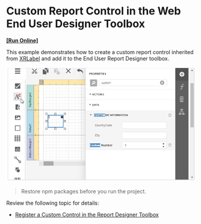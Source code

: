 # Custom Report Control in the Web End User Designer Toolbox
<!-- run online -->
**[[Run Online]](https://codecentral.devexpress.com/t209289/)**
<!-- run online end -->

This example demonstrates how to create a custom report control inherited from [XRLabel](https://docs.devexpress.com/XtraReports/DevExpress.XtraReports.UI.XRLabel) and add it to the End User Report Designer toolbox.

![](/images/custom-label-in-designer.png)


> Restore npm packages before you run the project.

Review the following topic for details:

* [Register a Custom Control in the Report Designer Toolbox](https://docs.devexpress.com/XtraReports/113773/)

